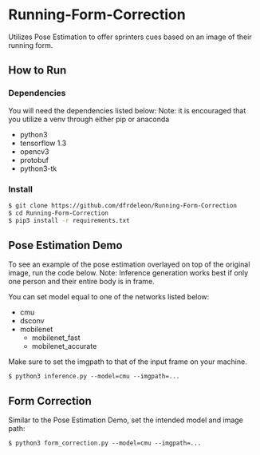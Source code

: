 # Running-Form-Correction
Utilizes Pose Estimation to offer sprinters cues based on an image of their running form.

## How to Run

### Dependencies
You will need the dependencies listed below:
Note: it is encouraged that you utilize a venv through either pip or anaconda
- python3
- tensorflow 1.3
- opencv3
- protobuf
- python3-tk

### Install
```bash
$ git clone https://github.com/dfrdeleon/Running-Form-Correction
$ cd Running-Form-Correction
$ pip3 install -r requirements.txt
```

## Pose Estimation Demo

To see an example of the pose estimation overlayed on top of the original image, run the code below. 
Note: Inference generation works best if only one person and their entire body is in frame.

You can set model equal to one of the networks listed below:
- cmu
- dsconv
- mobilenet
  - mobilenet_fast
  - mobilenet_accurate

Make sure to set the imgpath to that of the input frame on your machine.

```
$ python3 inference.py --model=cmu --imgpath=...
```

## Form Correction

Similar to the Pose Estimation Demo, set the intended model and image path:

```
$ python3 form_correction.py --model=cmu --imgpath=...
```
